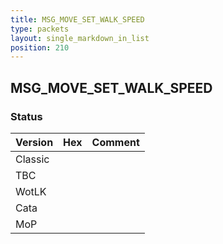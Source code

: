 ```yaml
---
title: MSG_MOVE_SET_WALK_SPEED
type: packets
layout: single_markdown_in_list
position: 210
---
```


## MSG_MOVE_SET_WALK_SPEED

### Status

Version    | Hex        | Comment
---------- | ---------- | ---------- 
Classic    |            |
TBC        |            |
WotLK      |            |
Cata       |            |
MoP        |            |
